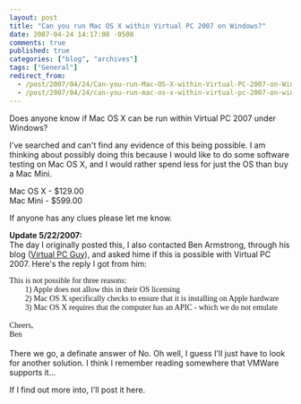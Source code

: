 ```yaml
---
layout: post
title: "Can you run Mac OS X within Virtual PC 2007 on Windows?"
date: 2007-04-24 14:17:00 -0500
comments: true
published: true
categories: ["blog", "archives"]
tags: ["General"]
redirect_from: 
  - /post/2007/04/24/Can-you-run-Mac-OS-X-within-Virtual-PC-2007-on-Windows
  - /post/2007/04/24/can-you-run-mac-os-x-within-virtual-pc-2007-on-windows
---
```

<!-- more -->
<P>Does anyone know if Mac OS X can be run within Virtual PC 2007 under Windows?</P>
<P>I've searched and can't find any evidence of this being possible. I am thinking about possibly doing this because I would like to do some software testing on Mac OS X, and I would rather spend less for just the OS than buy a Mac Mini.</P>
<P>Mac OS X - $129.00<BR>Mac Mini - $599.00</P>
<P>If anyone has any clues please let me know.</P>
<P><STRONG>Update 5/22/2007:<BR></STRONG>The day I originally posted this, I also contacted Ben Armstrong, through his blog (<A href="http://blogs.msdn.com/virtual_pc_guy/default.aspx">Virtual PC Guy</A>), and asked hime if this is possible with Virtual PC 2007. Here's the reply I got from him:</P>
<P class=MsoPlainText style="MARGIN: 0in 0in 0pt"><FONT face=Consolas>This is not possible for three reasons:</FONT></P>
<P class=MsoPlainText style="MARGIN: 0in 0in 0pt"><FONT face=Consolas><SPAN style="mso-spacerun: yes">&nbsp;&nbsp;&nbsp;&nbsp;&nbsp;&nbsp;&nbsp; </SPAN>1) Apple does not allow this in their OS licensing</FONT></P>
<P class=MsoPlainText style="MARGIN: 0in 0in 0pt"><FONT face=Consolas><SPAN style="mso-spacerun: yes">&nbsp;&nbsp;&nbsp;&nbsp;&nbsp;&nbsp;&nbsp; </SPAN>2) Mac OS X specifically checks to ensure that it is installing on Apple hardware</FONT></P>
<P class=MsoPlainText style="MARGIN: 0in 0in 0pt"><FONT face=Consolas><SPAN style="mso-spacerun: yes">&nbsp;&nbsp;&nbsp;&nbsp;&nbsp;&nbsp;&nbsp; </SPAN>3) Mac OS X requires that the computer has an APIC - which we do not emulate</FONT></P>
<P class=MsoPlainText style="MARGIN: 0in 0in 0pt"><?xml:namespace prefix = o ns = "urn:schemas-microsoft-com:office:office" /><o:p><FONT face=Consolas>&nbsp;</FONT></o:p></P>
<P class=MsoPlainText style="MARGIN: 0in 0in 0pt"><FONT face=Consolas>Cheers,</FONT></P>
<P class=MsoPlainText style="MARGIN: 0in 0in 0pt"><FONT face=Consolas>Ben</FONT></P>
<P class=MsoPlainText style="MARGIN: 0in 0in 0pt">&nbsp;</P>
<P class=MsoPlainText style="MARGIN: 0in 0in 0pt">There we go, a definate answer of No. Oh well, I guess I'll just have to look for another solution. I think I remember reading somewhere that VMWare supports it...</P>
<P>If I find out more into, I'll post it here.</P>
<P>&nbsp;</P>
